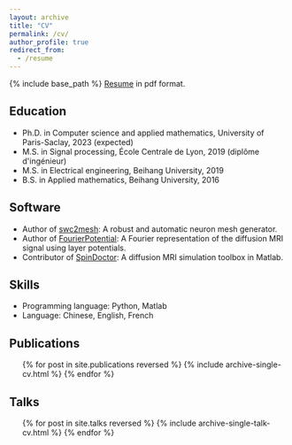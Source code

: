 ```yaml
---
layout: archive
title: "CV"
permalink: /cv/
author_profile: true
redirect_from:
  - /resume
---
```


{% include base_path %}
[Resume](https://github.com/fachra/fachra.github.io/raw/master/files/CV_english.pdf) in pdf format.

Education
---------

* Ph.D. in Computer science and applied mathematics, University of Paris-Saclay, 2023 (expected)
* M.S. in Signal processing, École Centrale de Lyon, 2019 (diplôme d'ingénieur)
* M.S. in Electrical engineering, Beihang University, 2019
* B.S. in Applied mathematics, Beihang University, 2016

Software
--------

* Author of [swc2mesh](https://github.com/fachra/swc2mesh): A robust and automatic neuron mesh generator.
* Author of [FourierPotential](https://github.com/fachra/FourierPotential): A Fourier representation of the diffusion MRI signal using layer potentials.
* Contributor of [SpinDoctor](https://github.com/SpinDoctorMRI/SpinDoctor): A diffusion MRI simulation toolbox in Matlab.

Skills
------

* Programming language: Python, Matlab
* Language: Chinese, English, French

Publications
------------
  <ul>{% for post in site.publications reversed %}
    {% include archive-single-cv.html %}
  {% endfor %}</ul>


Talks
-----
  <ul>{% for post in site.talks reversed %}
    {% include archive-single-talk-cv.html %}
  {% endfor %}</ul>

